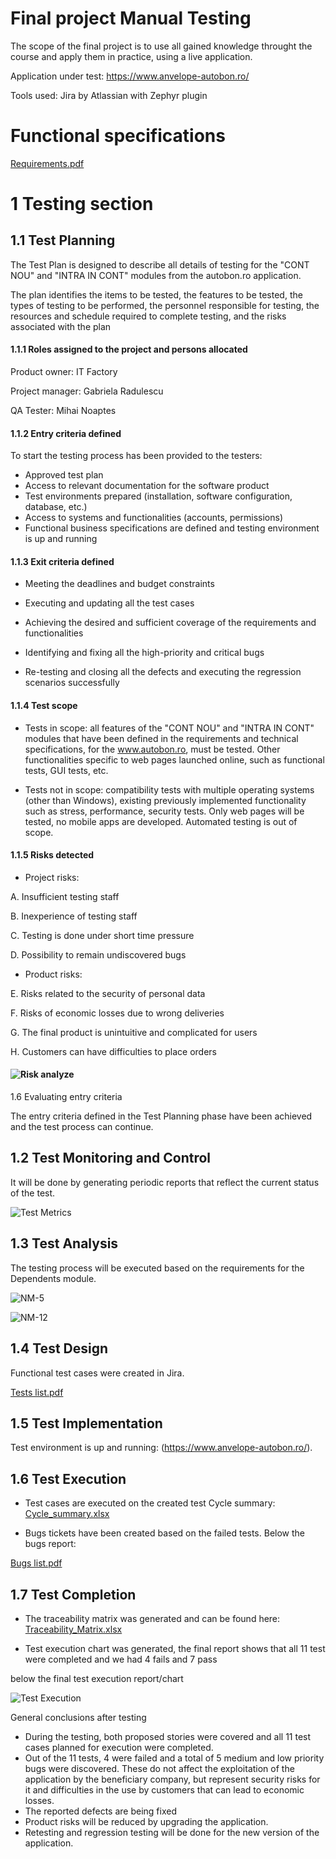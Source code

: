 # Final project Manual Testing

The scope of the final project is to use all gained knowledge throught the course and apply them in practice, using a live application. 

Application under test: https://www.anvelope-autobon.ro/


Tools used: Jira by Atlassian with Zephyr plugin

# Functional specifications

[Requirements.pdf](https://github.com/mn8375/Final_project_Manual_Testing/files/12846513/Requirements.pdf)


# 1 Testing section

## 1.1 Test Planning

The Test Plan is designed to describe all details of testing for the "CONT NOU" and "INTRA IN CONT" modules from the autobon.ro application. 

The plan identifies the items to be tested, the features to be tested, the types of testing to be performed, the personnel responsible for testing, the resources and schedule required to complete testing, and the risks associated with the plan

#### 1.1.1 Roles assigned to the project and persons allocated

Product owner: IT Factory

Project manager: Gabriela Radulescu

QA Tester: Mihai Noaptes

#### 1.1.2 Entry criteria defined
To start the testing process has been provided to the testers: 
* Approved test plan 
* Access to relevant documentation for the software product 
* Test environments prepared (installation, software configuration, database, etc.)
* Access to systems and functionalities (accounts, permissions) 
* Functional business specifications are defined and testing environment is up and running

#### 1.1.3 Exit criteria defined

* Meeting the deadlines and budget constraints
  
* Executing and updating all the test cases
  
* Achieving the desired and sufficient coverage of the requirements and functionalities
  
* Identifying and fixing all the high-priority and critical bugs
  
* Re-testing and closing all the defects and executing the regression scenarios successfully


#### 1.1.4 Test scope

* Tests in scope: all features of the "CONT NOU" and "INTRA IN CONT" modules that have been defined in the requirements and technical specifications, for the www.autobon.ro, must be tested. Other functionalities specific to web pages launched online, such as functional tests, GUI tests, etc.
  
* Tests not in scope: compatibility tests with multiple operating systems (other than Windows), existing previously implemented functionality such as stress, performance, security tests. Only web pages will be tested, no mobile apps are developed. Automated testing is out of scope.


#### 1.1.5 Risks detected

* Project risks:
  
A. Insufficient testing staff

B. Inexperience of testing staff	

C. Testing is done under short time pressure	

D. Possibility to remain undiscovered bugs

* Product risks:
  
E. Risks related to the security of personal data

F. Risks of economic losses due to wrong deliveries			

G. The final product is unintuitive and complicated for users		

H. Customers can have difficulties to place orders

#### ![Risk analyze](https://github.com/mn8375/Final_project_Manual_Testing/assets/130221800/88decbdf-5212-433b-ac1d-7f67b0822f72)

1.6 Evaluating entry criteria

The entry criteria defined in the Test Planning phase have been achieved and the test process can continue. 

## 1.2 Test Monitoring and Control

It will be done by generating periodic reports that reflect the current status of the test.

![Test Metrics](https://github.com/mn8375/Final_project_Manual_Testing/assets/130221800/4421ae77-d0e1-4609-a09b-60ab1ab3bbaf)


## 1.3 Test Analysis

The testing process will be executed based on the requirements for the Dependents module. 

![NM-5](https://github.com/mn8375/Final_project_Manual_Testing/assets/130221800/e2c5cb34-c026-4065-bbb2-35b4a28d1640)

![NM-12](https://github.com/mn8375/Final_project_Manual_Testing/assets/130221800/68ab4d39-5d76-464e-af9b-f744cdb49a34)

## 1.4 Test Design

Functional test cases were created in Jira. 

[Tests list.pdf](https://github.com/mn8375/Final_project_Manual_Testing/files/12852979/Tests.list.pdf)

## 1.5 Test Implementation

Test environment is up and running: (https://www.anvelope-autobon.ro/).

## 1.6 Test Execution

* Test cases are executed on the created test Cycle summary: [Cycle_summary.xlsx](https://github.com/mn8375/Final_project_Manual_Testing/files/12728725/Cycle_summary.xlsx)

* Bugs tickets have been created based on the failed tests. Below the bugs report:
  
[Bugs list.pdf](https://github.com/mn8375/Final_project_Manual_Testing/files/12852988/Bugs.list.pdf)

## 1.7 Test Completion

* The traceability matrix was generated and can be found here: [Traceability_Matrix.xlsx](https://github.com/mn8375/Final_project_Manual_Testing/files/12728125/Traceability_Matrix.xlsx)

* Test execution chart was generated, the final report shows that all 11 test were completed and we had 4 fails and 7 pass

below the final test execution report/chart

![Test Execution](https://github.com/mn8375/Final_project_Manual_Testing/assets/130221800/7945996c-7bbf-4585-bd98-87963fc25f0c)

General conclusions after testing

* During the testing, both proposed stories were covered and all 11 test cases planned for execution were completed.
* Out of the 11 tests, 4 were failed and a total of 5 medium and low priority bugs were discovered. These do not affect the exploitation of the application by the beneficiary company, but represent security risks for it and difficulties in the use by customers that can lead to economic losses.
* The reported defects are being fixed
* Product risks will be reduced by upgrading the application.
* Retesting and regression testing will be done for the new version of the application.

